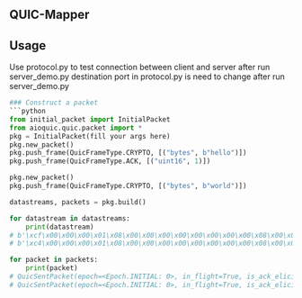 ## QUIC-Mapper

## Usage
Use protocol.py to test connection between client and server after run server_demo.py
destination port in protocol.py is need to change after run server_demo.py

```python
### Construct a packet
```python
from initial_packet import InitialPacket
from aioquic.quic.packet import *
pkg = InitialPacket(fill your args here)
pkg.new_packet()
pkg.push_frame(QuicFrameType.CRYPTO, [("bytes", b"hello")])
pkg.push_frame(QuicFrameType.ACK, [("uint16", 1)])

pkg.new_packet()
pkg.push_frame(QuicFrameType.CRYPTO, [("bytes", b"world")])

datastreams, packets = pkg.build()

for datastream in datastreams:
    print(datastream)
# b'\xcf\x00\x00\x00\x01\x08\x00\x00\x00\x00\x00\x00\x00\x00\x08\x00\x00\x00\x00\x00\x00\x00\x00\x00D\x96\xc3}2I\x83\xdc\xef[\xcc\xff\xe2d\xef\xce\x08\xbe\x0c\'\x1e\x00\x13P6\xc9P\x1a\x94^\xc4~k,\xa8\x01\x19\x92\xab\xbbpa\xea\xee\x86\x1aP\xf1\x7ft\x18\x9c\xd6{\x9c\xe5w\xc0\x91\xa2~\x00\xea8\x90[F\xb1\x81c\x95\xd2\xf7W,N\n\xa2\xd7\x07\n\x93+$\x18\x98\xc1\xc3\xa4\x02\xcb\x0e\x8f\xf5[\x19\xf0\xe2\xe0\x01\xc6\xe82KX\x9cK.\xa6r\xe0r\xe248\x83z\x00\xb9\xddW\xfb}\xa8\xcb\xb7\xf0/\xb6\xb3\xdb\x14\x8d\xc7\xa3\x86\xa5\xebG%\xf2\xc1\x03L\x93\xf3\xa2\xc4\x85BG\x0c\xdb\xd99R\xe2\x1b\xea\x0c\xc5\'\xe5;\xb0\x960\xf9H\x94]d\r\x03O\x94Y\x8b\x02\\\xc0\xbfG\xadK~\x7f\xb7\xb3\x8d]El\xc06,\x92c!e\xad\xa0\xa1/\xd2\xf1c\xf8\xae<\xa9;Y\x070\x8cLuQ\xcf\xc5\x9c\x87?\xa8`\x16u\xe2DLR\xfa&\xa1\xa9\x9f\xb7\x94;\xc9\xc6>B\xdf\x92\x12\xfar\xec\x91\xb4\x0e}\x82\xc8\x0c\xd4\x1b\xact\xd5\x1a6N\xcen\xa9\xd7t\xbd\x98\xe6\xd4\\U\xfaKkO8\xbe\x95\x02\xd5\xaf\x80\x9f(V\xe9A\xa6=I\xa6\x9f\xd8\xb7\xcc\xe1\xe0K5\x9eSH.\xd4\xb4\xa0\xe3Z$\'\x1cWM\x08\x8bV\xda\xdf\xcft\xb0\x04\xb2\xc8QX\x89\xd4\x99\x0c\x8cS\x97hV{<\xc5`\x01\xdb\x86\x0c\xec\xab\xeb\xe5\x0b\xa4#w\xd4\x8d\xdb\x04\xbf\x11\xad\x13\xa0\xf8g\xfd\x10RL\t\xd3\x0e"\x98\x00\xe6A\xb1\xc43\xb0\xe1\xdd\x1e\x94>\xfc&\x9c\xec\x8a(?\xe6J\xe7\xd0\x1c\x90\x9eh\x98{\xcd\xc8\xaa\xd9y\x9fu\x9a\xbd[\xd3\x91v\xd6}:\x02H\xf4\xe2vj\xf3z\xa1\xf24U3\xab\x90\x91\x02y\xb5\xcf\xd8\xa5n\xb1No\xcdR\xd4\xf8@\xa4>,\xb9\xf8m\x03\x8a4l:\x00\xa3\xe0\xbb\xc6\x08\xc3_\x0b\x82$\xfb\x89c\x9f\x14|Mh\x8fap"\xbe}VEw\x83(\x86m\x19d\xd1\x85\xc2iz\xceg\x8fE\xd8\xc6zs\xd6\xf4K\x1a\xa5\x84\xbe\xc1\xc2D8\x1f\xc5Jz\x9a\x97\x93\x00\x8e\xb1#\xa6{?UF\x1a\x06\xadP\xa7\xb4j.c\xdd\xaa9\xee\x84\x0e`Tg\xa7\xb1\xe3p\xde\xcb\x00\xcfD%\x1e^Vg#\xbf\x8c\xe1\xee\xb0e\xd6\xdd\xc2\x81\xdd\x8a\x04Q8r\xa6:\xd6\xf7$\\\x9e\xf5\xe9=sf\xad\xa0<f\x10\x88\xca7gV\x80v\x10\xc6\x91g\xf2=o+\xc4iE\x0f3"\xc6(\x0f\xa0s\x0b\x10\x03\xb5Vb:\xa0K\xc6P\x07\xe6\xf5[\xe0\x99\x90b\x89.\xd3wq`\xe6\xfco[\xa5<\xeb\xcf\xe5\xc4r*\x9e\x13\x06\\kF<q\xad\x8a\xff\x96\xefT\x90\x97\x10\x86L\x99\x80I\xb8Gk\xc64}\xd7n\xa6-\xd1\x06\xbf\xa7\x87;6\x1fD\xd14\x01\x89@\xe8\x80S\x97\xe2\xd1\xf8)\xd1jks?baL`\xdb\xdbL\x8fYP\xd9\x99\xf9\xfc\xc8\xdfYL\x97xX\xc2\xeeM\xd8\xb9\x12\x10Ic`<\x16\x06\xa7\xdd\x83j\xfd\xa04fy\xf0\x85\xcc\xfe\x1bGk\xc2D\xa0\\\xaf\x971\r\xfdo\xa1\x9a\x97\x14\x80\x10\xc4\xfd.\xd6\x02\xa8\x1b\xff\xe2e\xd4\x16\xf8\xd1}\x9f\xb9U(\x17\xf6\xae7\xae\xc2\x81c4\xbc\x91\xff\xa3c\xf6w\xf5\n\x97H\xd0\xe5YB\xc3y\xf2\xd3\xe9\x0f\xa1t\xf1V\x86(J\xcc\xafY\xe8\xa89\xcc\x93\xfad\x9c`\x87\x90F#\'z\x9b\xb0\xdbYf\xecl\xaa^y\x00\xce<\xaao\x13G\xf2\xf9/~]\r\x14\xa8\x98\x163;\xe8\x8f\xea0\rT~,\xc6\x84Q\x11\n\t\x954\xd3\xfb\xe1bt\xf6\x01M\xa2\x105\x86\x7fx\xce\xd86ILm\xca\xc1}\xfcj\xc9r\xee\x14\xf9\xe1S\xae3_\xcc/\x82\x8d\x1f\xda\x19,\x18\x0b\xd2H\x82\xa0C\x18K2\xf43M\x11g\xaa9\xda\xa1\x9b\xf7\x12HH\xa8\xe2\x04\x91)\xb9\x95\x8b\x92\x98\x98x\xe2)n\xf0\\\x9dC\x96\xe1\xc9\x8b\x0eeq\xab\x1eK\xd4\x8f+\xbfO\tr\xdd\x16\x84\xb2\xe5} \\FHZB\x97\x7f\x97~\xb0p\xf0\xc7\xe3?j\x18\r&\xba+\x8e\xbe\xd0\x99\xbf\xc4+\xa9g!y1A$\xa3\xd7\x96\xf8]\x97\xbf\x05\xe6v\xd64l1|\x893\x1d(+\xaeT$\xae\xda\xc6\xb0TRV\x88X@\x95.\xeb\x8d\xf4\x18\x86/\xbc\xa6\xfb\xc2\xc4\x91\x8b\xbc\xdady1\xa1\x99\x05\x9e\xa1\xe1\x8f*\xda{_x\xa5l\xccR\xa9\xea\xfc\xad\x0bn\xd7\x99\xc5\xd2\x8c\x1b~\xaf\xf3\x87\x96\xc9\x96\x07\xac}\xa0\xff\x95P\x12\xd5\x1c&\xce%\x9b\xb2\xd5j\xd22\x16mX\xcd\xacD\x99{\x19O\x0781X'
# b'\xc4\x00\x00\x00\x01\x08\x00\x00\x00\x00\x00\x00\x00\x00\x08\x00\x00\x00\x00\x00\x00\x00\x00\x00D\x96\x82\x1b5\xeaW\x99\xe0.\xca\x81\xc0\x02`\xef\xbfjM-\x04\xa44G\x9d\xc1\xb90eB\xda\xaf\x9d\xf6\xd8|%\xbf\x1d\x92\x81\x9a\x9e\xf4\xa4\xaa8\xf9p^(\xc2\xae\xe8\xc9\x98\xdf\xc5d\xf9\xe0\xf3\xf1.\x97\r\xd4`\xe4\xe6\x89\xfe\xac\xd0\xc0_r}\xf0\x93<\xaa\x8b\xe6\xcd\x83Z\xb9?-\x02!\x19\x1e\xf5\x99\xb2r\xe2q\xf7\xaf\xa4\xd9\xaa\xa4\x96\x8cx\xa30\xb6gB\x83\xed\x14\xebV\xd6\x1eS\x8cNf\xbb6\x12v\xa3\xcd\x85\x1dR\xd9\x83\xdae]\x0bQD\xd3\x07N\x8f\x04!\xc9|\xc8\x11\xdf#\xbb\xfa\xbf\x87\xa5\xf6\xf2\x12\x8e\x14\x90\xb0\x08Y\x05j\x1c\xd7\x8a\x88}\xba\xbe[@uU\xc8\xdc\x0bG\xca\xe1\x8dQ\xbe\x16\x00\x95\xaf7\xd2n\x04\xa0%\xe1\xaa\xdeXm\x98F\x18o\xcbq\x13\x02%\xcb\xb8\x90fC\xa8\x99\x08\xb3\xd65D+\x88\x0f\x8f\xad\x11\r$,\xc5\x92\xd4\xaf\x95\x1d\xbb7$\xaa\xd97\xcd\x01T\xb1NIM\xfa\xc6?\xeb\x8cv\x12\x9d\x150\xc0_\xbb\x902\x82\x8b\xab\x9a\x10\x8a \xe6\xaa\x15\x04\x13\x1d^\x1f\x12\x9f!\x8b!\xd3L\x9a|\xc9\xcb\x1es\x17Y\xb71c\xd2\xfdl\xaf\xf5a\xc1>\xe5\xb7$R\x99\xeb\x1e\xf8i\xb8\xdc\xe4\xad\xdc\xb2D\xbf\x96\xda\xb2\x8a\xd5>\x03B?#\x14\xf2QA\x99\xcfqf]o\xb4\x9eb18V.N\x1c\x18\xfa\xdd\xaa#g\x80\xa54\xa9\xfb\x92\x8d%d\x12\xb8R/d\x12\xfe\x14\xee\xccT\x0fT\x0ft$EC$j\x95\xe3\xc6$\xcbH\xf4\x9b3\x9e\xd2\xa2\x90\x95i\xdb\x87Vx\xe6v\xc0\x9cX\xe8\x15aw\xf3\xb5\xe9\x1e\x00{\xe0"\xc9\xbd\xda1y\xb1\xf1\x91\xe5\xcb\xe1\xf3\x88`M\xc8\xdf\x89$\xae\xbd\x8f&$\x07\xd6|:_\xbf\xb5\xc0\xbd\xfc\xf0`\x13*\x0b \xf7--^,\xf8\xde\xa5\xfd\x89\xb618\xb3D\x81sB\x11\xef\xde\xe1\r\x7f\x0c\xfc$\x1cy\xfe3\xb3\xd1{#\xdfT\x7f\xa1\xfe\xd1\xe6\x1d\x8e\xdd\xc2\xd6z\xaa\xaa\x04r\xdd\x0b\xd9\xde\xaa\x99A"\xa0#\xed\xa1\x95\x9f\xe8\xa7\xc6\xf9\x9e2%\xcc\rN\x9a(\x88\x13\xf0\xde\xfc\xf1M\xd8\x80\xde\x7f\xd5\xd8\xc2\xca\xd9\xa3\xb5\x02Tq\xc3n\x9f\x06+G\xbd\xcf\x8a\xfb\xfa\xc4\xf8W\xf9\xfb\x90\xe9\x0f$\x0b\x9c\r\xcc\xbd\xe7\xde\xcfn=\x03\xc6^\xcbr\xb3\xeb\x1a\xda\x7f\x0e\xd0\xdbL\xfei\x83\xd4-0\xc6\xd5\xba\xa2\x99\xd4\xcc\xf6\xb0\xa6]R\xd0\xf0~\xe4Z\x9aW\x88,\xd6x\x9d\x96\xf2\xb6\xd52kv\xf8S\x17+\x14_"\x8a\x9f\x14\x10\xb9\xc5.\xcbX\xe2\xa3O\xa2\xe1\xb4\xa7]s}\xb0\xcb\xe0I\x99\xe7{OKb\xa8iP\xec\x91\nr\xfey\x13\xc4\xed69\xb5s\xca\xe9\xc5\xc4\xe0$\xf7\xceA\xb7W\xc9\xa2z!S}=\xc0]\xd7\xdd\xce\x1ca\xc8\x17\xff\x1c,A\xe9\'\xdd9\xa2\x8dj\x80\x0e\xea]K\xb94\xf4\xaf\xfe\x98\xbc\xf9\x9a\xbe\x8d*\x15\xe1\x00\xc5\xf6\xed[\xf0\x13T\xe5~\xda\x99\xabM\x1d<h\xbd\xb2/\x9c*~_\x00U\x8dy\xca{\xedg\xb3Hd\x87(YF\xf9\x03\xc5\x03\xdc\xd5\x14\xd3\x93[\xf4Z\xd7\x99\x1b\xe8w|\xe1\xffrDrHBm\x11\x03s[6\xa4.k\x01\xd6\x8d\xb5\x8e\x1b\xf2&\x9c\xabx\x98\x97l\x87\'/\\\x9bq\xe94\x11v\xfb\t\xcaj=\x177q5\xa0h\x91ov\xbf\x85#\xc6\x83\x9d\x87\xd0\xad\xc2\x02\xfdB\x07\x1b\x1a\x82\xc87\xfc\xb6\x86\xa2g\xb4e}\xc9=\xc0\xfa\xd6cm\xdb7\xf5\xee\x02\xb2\xb2\xacL\xb4Q\x89\xac\x85\xe3\xab\xd9\xc1\xfa\xd3\x9ad\x00\x95\xdb\x83E\xfa\xe09c\x16]\x8f\x07L6\x07n&\xbe.0_\xd4\xf98`\x19\xdc\xb4\xb8\xf7\xdbR\x92\xe4\x17\xbe\xd7\xdc\xd8\x91+\x06:\x18\n\x1e> ev\x8e\x98,2\xe8j0`\x0e\xd7p%\xeb\x1bw/\n\xaa\xed5\x82\x86\x1e\xdd\x00;dK\x0b\x891"\xd3q\xb8\x96\xbb\x96?\xcc;\xd5\xaf\x95\x8e\x88.\xfehP\x16\xcc<G\x1dI])D\x86\xfa(\xe5\x1c\xbe\xf54\n\xf7\x90[\x15/\xfcA\x88\x1c\xf2\xa5QQe|\x93:\xbd\x94\xce{g\xe7\x93\xff\xb5\x8f\xd5\xaa\x11{\x98\xa82\x8a\xc3)h\'E\x8aN\xfd\x88\xc5\xdej\xbbWh:\xe6\x14M2\xa4\xdf\xe8\x9eq\xdc\x847\xf9\x9e\x0c\x1b(t<\xb3\xaeE\xc8P\x82\x91\x0e\xa5\xbd\xda*\x9ed\xb2\x89`\xc6r\x00!\xd9\x18\x9a4R\xd5fF\x0f/Pd\xe5\xe0\x9fP\xfd\x94B\xb1?\r\x9enWw\x12\x13\x08x\xf9G\x15\xb9\x1c\xa9!\xca\x83\xb8!t\x00'

for packet in packets:
    print(packet)
# QuicSentPacket(epoch=<Epoch.INITIAL: 0>, in_flight=True, is_ack_eliciting=True, is_crypto_packet=True, packet_number=0, packet_type=192, sent_time=None, sent_bytes=1200, delivery_handlers=[], quic_logger_frames=[])
# QuicSentPacket(epoch=<Epoch.INITIAL: 0>, in_flight=True, is_ack_eliciting=True, is_crypto_packet=True, packet_number=1, packet_type=192, sent_time=None, sent_bytes=1200, delivery_handlers=[], quic_logger_frames=[])

```    
    